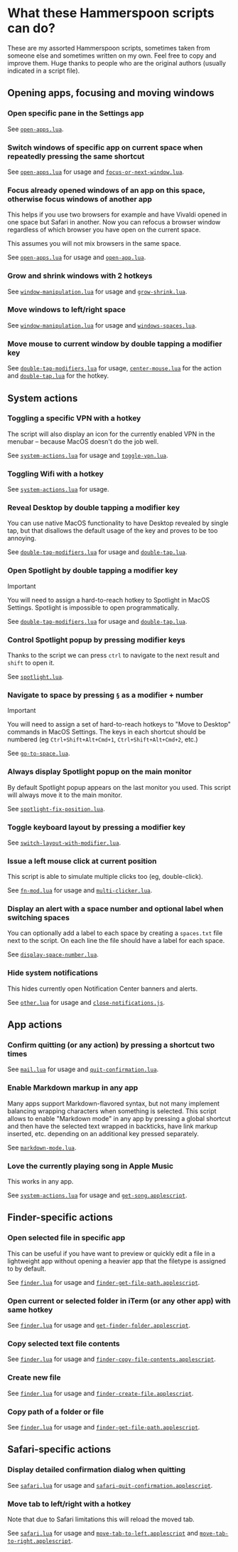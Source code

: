# What these Hammerspoon scripts can do?

These are my assorted Hammerspoon scripts, sometimes taken from someone else and sometimes written on my own. Feel free to copy and improve them. Huge thanks to people who are the original authors (usually indicated in a script file).

## Opening apps, focusing and moving windows

### Open specific pane in the Settings app

See [`open-apps.lua`](https://github.com/certainlyakey/hammerspoon-config/blob/ab899564c4c297d64dfb62255fb656f8257c7c71/open-apps.lua).

### Switch windows of specific app on current space when repeatedly pressing the same shortcut

See [`open-apps.lua`](https://github.com/certainlyakey/hammerspoon-config/blob/ab899564c4c297d64dfb62255fb656f8257c7c71/open-apps.lua) for usage and [`focus-or-next-window.lua`](https://github.com/certainlyakey/hammerspoon-config/blob/1ef00026f27eec52372cf793c26230098072babd/utils/focus-or-next-window.lua). 

### Focus already opened windows of an app on this space, otherwise focus windows of another app

This helps if you use two browsers for example and have Vivaldi opened in one space but Safari in another. Now you can refocus a browser window regardless of which browser you have open on the current space.

This assumes you will not mix browsers in the same space. 

See [`open-apps.lua`](https://github.com/certainlyakey/hammerspoon-config/blob/ab899564c4c297d64dfb62255fb656f8257c7c71/open-apps.lua) for usage and [`open-app.lua`](https://github.com/certainlyakey/hammerspoon-config/blob/e32d0ae0ddbcac7605c82e13e68a642340c5b427/utils/open-app.lua). 

### Grow and shrink windows with 2 hotkeys

See [`window-manipulation.lua`](https://github.com/certainlyakey/hammerspoon-config/blob/c68ff0984a552610b0d1bd04024f0ff901617aea/window-manipulation.lua) for usage and [`grow-shrink.lua`](https://github.com/certainlyakey/hammerspoon-config/blob/c68ff0984a552610b0d1bd04024f0ff901617aea/utils/grow-shrink.lua).

### Move windows to left/right space

See [`window-manipulation.lua`](https://github.com/certainlyakey/hammerspoon-config/blob/c68ff0984a552610b0d1bd04024f0ff901617aea/window-manipulation.lua) for usage and [`windows-spaces.lua`](https://github.com/certainlyakey/hammerspoon-config/blob/250e512301cc7d867a4a2e2cf6e6264fb7bdf52c/utils/windows-spaces.lua).

### Move mouse to current window by double tapping a modifier key

See [`double-tap-modifiers.lua`](https://github.com/certainlyakey/hammerspoon-config/blob/17435a7b28903ac2f210fbbb7a0bc713f3f1044a/double-tap-modifiers.lua) for usage, [`center-mouse.lua`](https://github.com/certainlyakey/hammerspoon-config/blob/d37a8108fb2419101e67911e9b13b75417d57b05/utils/center-mouse.lua) for the action and [`double-tap.lua`](https://github.com/certainlyakey/hammerspoon-config/blob/2eab4b9e3cefc523cba77d457b4a485c4806a0aa/utils/double-tap.lua) for the hotkey.

## System actions

### Toggling a specific VPN with a hotkey

The script will also display an icon for the currently enabled VPN in the menubar – because MacOS doesn't do the job well.

See [`system-actions.lua`](https://github.com/certainlyakey/hammerspoon-config/blob/46fbab2f49d624e939fc81c146450bf0a0223fc7/system-actions.lua) for usage and [`toggle-vpn.lua`](https://github.com/certainlyakey/hammerspoon-config/blob/46fbab2f49d624e939fc81c146450bf0a0223fc7/utils/toggle-vpn.lua).

### Toggling Wifi with a hotkey

See [`system-actions.lua`](https://github.com/certainlyakey/hammerspoon-config/blob/46fbab2f49d624e939fc81c146450bf0a0223fc7/system-actions.lua) for usage.

### Reveal Desktop by double tapping a modifier key

You can use native MacOS functionality to have Desktop revealed by single tap, but that disallows the default usage of the key and proves to be too annoying.

See [`double-tap-modifiers.lua`](https://github.com/certainlyakey/hammerspoon-config/blob/17435a7b28903ac2f210fbbb7a0bc713f3f1044a/double-tap-modifiers.lua) for usage and [`double-tap.lua`](https://github.com/certainlyakey/hammerspoon-config/blob/2eab4b9e3cefc523cba77d457b4a485c4806a0aa/utils/double-tap.lua).

### Open Spotlight by double tapping a modifier key

> [!IMPORTANT]
> You will need to assign a hard-to-reach hotkey to Spotlight in MacOS Settings. Spotlight is impossible to open programmatically.

See [`double-tap-modifiers.lua`](https://github.com/certainlyakey/hammerspoon-config/blob/17435a7b28903ac2f210fbbb7a0bc713f3f1044a/double-tap-modifiers.lua) for usage and [`double-tap.lua`](https://github.com/certainlyakey/hammerspoon-config/blob/2eab4b9e3cefc523cba77d457b4a485c4806a0aa/utils/double-tap.lua).

### Control Spotlight popup by pressing modifier keys

Thanks to the script we can press `ctrl` to navigate to the next result and `shift` to open it. 

See [`spotlight.lua`](https://github.com/certainlyakey/hammerspoon-config/blob/ab899564c4c297d64dfb62255fb656f8257c7c71/spotlight.lua).

### Navigate to space by pressing `§` as a modifier + number

> [!IMPORTANT]
> You will need to assign a set of hard-to-reach hotkeys to "Move to Desktop" commands in MacOS Settings. The keys in each shortcut should be numbered (eg `Ctrl+Shift+Alt+Cmd+1`, `Ctrl+Shift+Alt+Cmd+2`, etc.)

See [`go-to-space.lua`](https://github.com/certainlyakey/hammerspoon-config/blob/df63c963564a5201c3441bc8dad7073912e84f85/go-to-space.lua).

### Always display Spotlight popup on the main monitor

By default Spotlight popup appears on the last monitor you used. This script will always move it to the main monitor.

See [`spotlight-fix-position.lua`](https://github.com/certainlyakey/hammerspoon-config/blob/f96c646d179c7eef99108293e93f0bdc29347739/spotlight-fix-position.lua).

### Toggle keyboard layout by pressing a modifier key

See [`switch-layout-with-modifier.lua`](https://github.com/certainlyakey/hammerspoon-config/blob/28a01c742879b045ae63c25768c634a2b79d73a8/switch-layout-with-modifier.lua).

### Issue a left mouse click at current position

This script is able to simulate multiple clicks too (eg, double-click).

See [`fn-mod.lua`](https://github.com/certainlyakey/hammerspoon-config/blob/8fd522d00a13f9b670a9675db92fc7a1ca71aa30/utils/fn-mod.lua) for usage and [`multi-clicker.lua`](https://github.com/certainlyakey/hammerspoon-config/blob/a928d03e65b8423f67a49aeaa7cd5d104e065979/utils/multi-clicker.lua).

### Display an alert with a space number and optional label when switching spaces

You can optionally add a label to each space by creating a `spaces.txt` file next to the script. On each line the file should have a label for each space.

See [`display-space-number.lua`](https://github.com/certainlyakey/hammerspoon-config/blob/63265cb6727c9b4633e0823923f8f73c7b5ea6d4/display-space-number.lua).

### Hide system notifications

This hides currently open Notification Center banners and alerts.

See [`other.lua`](https://github.com/certainlyakey/hammerspoon-config/blob/9502e78a3c2cc1ce8d9c92f868ee921cc9d6f398/other.lua) for usage and [`close-notifications.js`](https://github.com/certainlyakey/hammerspoon-config/blob/e114387c44ff0f2fb06215c928f491468c7405d0/jxa-scripts/close-notifications.js).

## App actions

### Confirm quitting (or any action) by pressing a shortcut two times

See [`mail.lua`](https://github.com/certainlyakey/hammerspoon-config/blob/a8e3abc613e86691deaaab654d7dabf95c8a997f/apps/mail.lua) for usage and [`quit-confirmation.lua`](https://github.com/certainlyakey/hammerspoon-config/blob/a8e3abc613e86691deaaab654d7dabf95c8a997f/utils/quit-confirmation.lua).

### Enable Markdown markup in any app

Many apps support Markdown-flavored syntax, but not many implement balancing wrapping characters when something is selected. This script allows to enable "Markdown mode" in any app by pressing a global shortcut and then have the selected text wrapped in backticks, have link markup inserted, etc. depending on an additional key pressed separately.

See [`markdown-mode.lua`](https://github.com/certainlyakey/hammerspoon-config/blob/07bf6b9d92af8d33faf1558b5dc89cbb970fc27c/markdown-mode.lua).

### Love the currently playing song in Apple Music

This works in any app.

See [`system-actions.lua`](https://github.com/certainlyakey/hammerspoon-config/blob/46fbab2f49d624e939fc81c146450bf0a0223fc7/system-actions.lua) for usage and [`get-song.applescript`](https://github.com/certainlyakey/hammerspoon-config/blob/5e620e756d56c106f952dc386598edaaeaed7a9c/apple-scripts/get-song.applescript).

## Finder-specific actions

### Open selected file in specific app

This can be useful if you have want to preview or quickly edit a file in a lightweight app without opening a heavier app that the filetype is assigned to by default.

See [`finder.lua`](https://github.com/certainlyakey/hammerspoon-config/blob/c2879420e8366df2903de95b98681df7070fb931/apps/finder.lua) for usage and [`finder-get-file-path.applescript`](https://github.com/certainlyakey/hammerspoon-config/blob/3be88381ad4d00087b49f6bdab117a8a12a3273b/apple-scripts/finder-get-file-path.applescript).

### Open current or selected folder in iTerm (or any other app) with same hotkey

See [`finder.lua`](https://github.com/certainlyakey/hammerspoon-config/blob/c2879420e8366df2903de95b98681df7070fb931/apps/finder.lua) for usage and [`get-finder-folder.applescript`](https://github.com/certainlyakey/hammerspoon-config/blob/1c9b570a987431c3f90e880ddd260ebae8a36e7a/apple-scripts/get-finder-folder.applescript).

### Copy selected text file contents

See [`finder.lua`](https://github.com/certainlyakey/hammerspoon-config/blob/c2879420e8366df2903de95b98681df7070fb931/apps/finder.lua) for usage and [`finder-copy-file-contents.applescript`](https://github.com/certainlyakey/hammerspoon-config/blob/5e620e756d56c106f952dc386598edaaeaed7a9c/apple-scripts/finder-copy-file-contents.applescript).

### Create new file

See [`finder.lua`](https://github.com/certainlyakey/hammerspoon-config/blob/c2879420e8366df2903de95b98681df7070fb931/apps/finder.lua) for usage and [`finder-create-file.applescript`](https://github.com/certainlyakey/hammerspoon-config/blob/a8be3f1e6cc5a1af250adf53742fb89db5d311c8/apple-scripts/finder-create-file.applescript).

### Copy path of a folder or file

See [`finder.lua`](https://github.com/certainlyakey/hammerspoon-config/blob/c2879420e8366df2903de95b98681df7070fb931/apps/finder.lua) for usage and [`finder-get-file-path.applescript`](https://github.com/certainlyakey/hammerspoon-config/blob/3be88381ad4d00087b49f6bdab117a8a12a3273b/apple-scripts/finder-get-file-path.applescript).

## Safari-specific actions

### Display detailed confirmation dialog when quitting

See [`safari.lua`](https://github.com/certainlyakey/hammerspoon-config/blob/2eab4b9e3cefc523cba77d457b4a485c4806a0aa/apps/safari.lua) for usage and [`safari-quit-confirmation.applescript`](https://github.com/certainlyakey/hammerspoon-config/blob/99fc9c4300658d14d277ce94c693eaaa19ff9928/apple-scripts/safari-quit-confirmation.applescript).

### Move tab to left/right with a hotkey

Note that due to Safari limitations this will reload the moved tab.

See [`safari.lua`](https://github.com/certainlyakey/hammerspoon-config/blob/2eab4b9e3cefc523cba77d457b4a485c4806a0aa/apps/safari.lua) for usage and [`move-tab-to-left.applescript`](https://github.com/certainlyakey/hammerspoon-config/blob/2698041fb227f1f2e69e95fb4fdb1d6f930a01c8/apple-scripts/move-tab-to-left.applescript) and [`move-tab-to-right.applescript`](https://github.com/certainlyakey/hammerspoon-config/blob/2698041fb227f1f2e69e95fb4fdb1d6f930a01c8/apple-scripts/move-tab-to-right.applescript).

